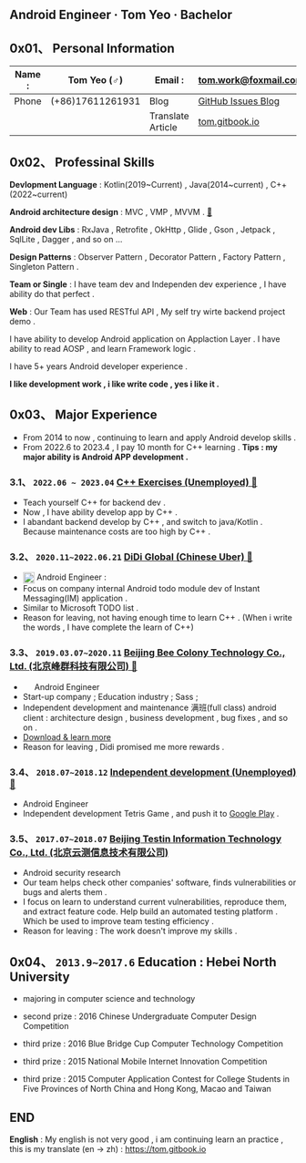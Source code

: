 

## Android Engineer  ·  Tom Yeo  ·  Bachelor  

## 0x01、 Personal Information


| Name :        | Tom Yeo (♂)      | Email :          | tom.work@foxmail.com |
| ------        | -----------      | -------          | -------------------- |
| Phone         | (+86)17611261931 | Blog             | [GitHub Issues Blog](https://github.com/TomGarden/tom-notes/issues) |
|               |                  | Translate Article| [tom.gitbook.io](https://tom.gitbook.io/) |

## 0x02、 Professinal Skills

**Devlopment Language** : Kotlin(2019~Current) , Java(2014~current) , C++(2022~current) 

**Android architecture design** : MVC , VMP , MVVM . [🔗](https://github.com/TomGarden/tom-notes/issues/178)

**Android dev Libs** : RxJava , Retrofite , OkHttp , Glide , Gson , Jetpack , SqlLite , Dagger ,  and so on ...

**Design Patterns** : Observer Pattern , Decorator Pattern , Factory Pattern , Singleton Pattern .

**Team or Single** : I have team dev and Independen dev experience , I have ability do that perfect .

**Web** : Our Team has used RESTful API , My self try wirte backend project demo .

I have ability to develop Android application on Applaction Layer . 
I have ability to read AOSP , and learn Framework logic . 

I have 5+ years Android developer experience . 

**I like development work , i like write code , yes i like it .**


## 0x03、 Major Experience

- From 2014 to now , continuing to learn and apply Android develop skills . 
- From 2022.6 to 2023.4 , I pay 10 month for C++ learning . **Tips : my major ability is Android APP development .**

### 3.1、 `2022.06 ~ 2023.04` [C++ Exercises (Unemployed) 🔗](https://github.com/TomGarden/nameless_carpool)
- Teach yourself C++ for backend dev . 
- Now , I have ability develop app by C++ . 
- I abandant backend develop by C++ , and switch to java/Kotlin . 
  Because maintenance costs are too high by C++ . 

### 3.2、 `2020.11~2022.06.21` [DiDi Global (Chinese Uber) 🔗](https://www.didiglobal.com/) 
- <img src="SRC/images/didi_logo.jpeg" width = "20" height = "20" style="vertical-align:text-top" />   Android Engineer :
- Focus on company internal Android todo module dev of Instant Messaging(IM) application .
- Similar to Microsoft TODO list . 
- Reason for leaving, not having enough time to learn C++ . 
  (When i write the words , I have complete the learn of C++)

### 3.3、 `2019.03.07~2020.11` [Beijing Bee Colony Technology Co., Ltd. (北京峰群科技有限公司) 🔗](https://manbanapp.com/)
- <img src="SRC/images/manban_fengqunkeji_logo.png" width = "16" height = "16" style="vertical-align:text-top" />   Android Engineer
- Start-up company ; Education industry ; Sass ;
- Independent development and maintenance 满班(full class) android client  : 
  architecture design , business development , bug fixes , and so on .
- [Download & learn more](https://manbanapp.cn/download)
- Reason for leaving , Didi promised me more rewards . 

### 3.4、 `2018.07~2018.12` [Independent development (Unemployed) 🔗](https://github.com/TomGarden/Tetris/releases/tag/1.5)
-  Android Engineer
- Independent development Tetris Game , and push it to [Google Play](https://play.google.com/store/apps/details?id=io.github.TomGarden.tetris) . 


### 3.5、 `2017.07~2018.07` [Beijing Testin Information Technology Co., Ltd. (北京云测信息技术有限公司)](https://sec-console.testin.cn/scan/list.htm)
- Android security research
- Our team helps check other companies' software, finds vulnerabilities or bugs and alerts them . 
- I focus on learn to understand current vulnerabilities, reproduce them, and extract feature code.
  Help build an automated testing platform . Which be used to improve team testing efficiency . 
- Reason for leaving : The work doesn't improve my skills . 

## 0x04、 `2013.9~2017.6` Education : Hebei North University

- majoring in computer science and technology

- second prize : 2016 Chinese Undergraduate Computer Design Competition 
- third  prize : 2016 Blue Bridge Cup Computer Technology Competition   
- third  prize : 2015 National Mobile Internet Innovation Competition   
- third  prize : 2015 Computer Application Contest for College Students in Five Provinces of North China and Hong Kong, Macao and Taiwan 

## END

**English** : My english is not very good , 
              i am continuing learn an practice , 
              this is my translate (en -> zh) : https://tom.gitbook.io
